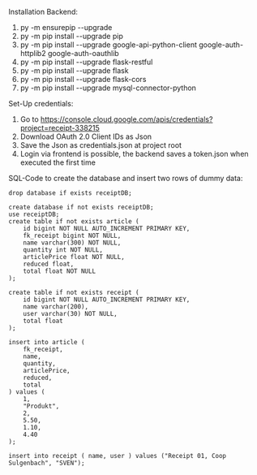 Installation Backend:

1. py -m ensurepip --upgrade
2. py -m pip install --upgrade pip
3. py -m pip install --upgrade google-api-python-client google-auth-httplib2 google-auth-oauthlib
4. py -m pip install --upgrade flask-restful
5. py -m pip install --upgrade flask
5. py -m pip install --upgrade flask-cors
5. py -m pip install --upgrade mysql-connector-python

Set-Up credentials:

1. Go to https://console.cloud.google.com/apis/credentials?project=receipt-338215
2. Download OAuth 2.0 Client IDs as Json
3. Save the Json as credentials.json at project root
4. Login via frontend is possible, the backend saves a token.json when executed the first time

SQL-Code to create the database and insert two rows of dummy data:
```` mysql
drop database if exists receiptDB;

create database if not exists receiptDB;
use receiptDB;
create table if not exists article (
    id bigint NOT NULL AUTO_INCREMENT PRIMARY KEY,
    fk_receipt bigint NOT NULL,
    name varchar(300) NOT NULL,
    quantity int NOT NULL,
    articlePrice float NOT NULL,
    reduced float,
    total float NOT NULL    
);

create table if not exists receipt (
	id bigint NOT NULL AUTO_INCREMENT PRIMARY KEY,
    name varchar(200),
    user varchar(30) NOT NULL,
    total float
);

insert into article (
	fk_receipt,
    name,
    quantity,
    articlePrice,
    reduced,
    total
) values (
	1,
    "Produkt",
    2,
    5.50,
    1.10,
    4.40
);

insert into receipt ( name, user ) values ("Receipt 01, Coop Sulgenbach", "SVEN");
````
